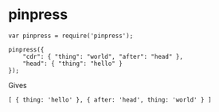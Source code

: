 pinpress
========

```
var pinpress = require('pinpress');

pinpress({
    "cdr": { "thing": "world", "after": "head" },
    "head": { "thing": "hello" }
});
```

Gives

```
[ { thing: 'hello' }, { after: 'head', thing: 'world' } ]
```
